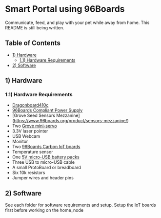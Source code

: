 # Smart Portal using 96Boards

Communicate, feed, and play with your pet while away from home. 
This README is still being written.

## Table of Contents
- [1) Hardware](#1-hardware)
   - [1.1) Hardware Requirements](#11-hardware-requirements)
- [2) Software](#2-software)

## 1) Hardware

### 1.1) Hardware Requirements

- [Dragonboard410c](https://www.96boards.org/product/dragonboard410c/)
- [96Boards Compliant Power Supply](http://www.96boards.org/product/power/)
- [Grove Seed Sensors Mezzanine] (https://www.96boards.org/product/sensors-mezzanine/)
- Two [Grove mini-servo](https://www.seeedstudio.com/EMAX-9g-ES08A-High-Sensitive-Mini-Servo-p-760.html)
- 3.3V laser pointer
- USB Webcam
- Monitor
- Two [96Boards Carbon IoT boards](https://www.96boards.org/product/carbon/)
- Temperature sensor
- One [5V micro-USB battery packs](https://www.adafruit.com/product/1959)
- Three USB to micro-USB cable
- A small ProtoBoard or breadboard
- Six 10k resistors
- Jumper wires and header pins

## 2) Software

See each folder for software requirements and setup. 
Setup the IoT boards first before working on the home_node